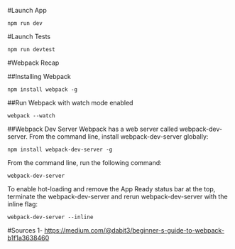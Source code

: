 #Launch App
```
npm run dev
```

#Launch Tests
```
npm run devtest
```

#Webpack Recap

##Installing Webpack
```
npm install webpack -g
```

##Run Webpack with watch mode enabled
```
webpack --watch
```

##Webpack Dev Server
Webpack has a web server called webpack-dev-server. From the command line, install webpack-dev-server globally:

```
npm install webpack-dev-server -g
```

From the command line, run the following command:

```
webpack-dev-server
```

To enable hot-loading and remove the App Ready status bar at the top, terminate the webpack-dev-server and rerun webpack-dev-server with the inline flag:

```
webpack-dev-server --inline
```

#Sources
1- https://medium.com/@dabit3/beginner-s-guide-to-webpack-b1f1a3638460